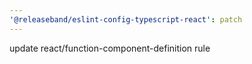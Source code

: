 ```yaml
---
'@releaseband/eslint-config-typescript-react': patch
---
```


update react/function-component-definition rule
